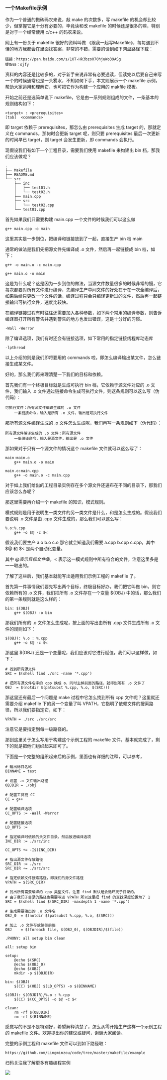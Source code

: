 ### 一个Makefile示例

作为一个普通的搬砖码农来说，敲 make 的次数多，写 makefile 的机会却比较少，但掌握它是十分有必要的，毕竟读和改 makefile 的时候还是很多的嘛，特别是对于一个经常使用 c/c++ 的码农来说。

网上有一份关于 makefile 很好的资料叫做 《跟我一起写Makefile》，每每遇到不懂的地方我都会在里面找答案，非常的不错，需要的请到如下网盘路径下载：

	链接：https://pan.baidu.com/s/1OT-Hk3bzo070hjuWo39ASg
	提取码：sjfy

资料的内容还是比较多的，对于新手来说非常有必要通读，但读完以后要自己来写一个的时候通常也是一头雾水，不知如何下手，本文则展示一个 makefile 示例，帮助大家运用和理解它，也可把它作为构建一个应用的 makfile 模板。

开始之前还是选简单说下 makefile，它是由一系列规则组成的文件，一条基本的规则结构如下：

	<target> : <prerequisites> 
	[tab]  <commands>

即 target 依赖于 prerequisites，那怎么由 prerequisites 生成 target 的，那就定义在 commands，那何时会更新 target 呢，则只要 prerequisites 最后一次更新的时间早已 target，则 target 会发生更新，即 commands 会执行。

现假设我们有如下一个工程目录，需要我们使用 makefile 来构建出 bin 档，那我们应该做呢？

	.
	├── Makefile
	├── README.md
	└── src
		├── inc
		│   ├── test01.h
		│   └── test02.h
		├── main.cpp
		├── src
		│   └── test02.cpp
		└── test01.cpp

首先如果我们只需要构建 main.cpp 一个文件的时候我们可以这么做

	g++ main.cpp -o main

这里其实是一步到位，把编译和链接放到了一起，直接生产 bin 档 main

通常的做法是我们先把源文件先编译成 .o 文件，然后再一起链接成 bin 档，如下：

	g++ -o main.o -c main.cpp

	g++ main.o -o main

这是为什么呢？这是因为一步到位的做法，当源文件数量很多的时候非常的慢，它每次都要对所有文件进行编译，先编译生产中间文件的好处在于在一次全编译后，如果后续只更改一个文件的话，编译过程只会只编译更新过的文件，然后再一起链接输出可执行文件，速度比较快。

在编译链接过程有时往往还需要加入各种参数，如下两个常用的编译参数，则告诉编译器打开所有警告并遇到警告的地方也发出错误，这是十分好的习惯。

	-Wall -Werror

除了编译选项，我们有时还会有链接选项，如下常用的指定链接线程库动态库

	-lpthread

以上介绍的则是我们即将要用的 commands 啦，即怎么编译输出某文件，怎么链接生成某文件。

好的，那么我们再来理清楚一下我们的目标和依赖。

首先我们有一个终极目标就是生成可执行 bin 档，它依赖于源文件对应的 .o 文件，我们输入 .o 文件通过链接命令生成可执行文件，则这条规则可以这么写（伪代码）：

	可执行文件：所有源文件编译生成的 .o 文件
		一条链接命令，输入是所有 .o 文件，输出是可执行文件

那所有源文件编译生成的 .o 文件怎么生成呢，我们再写一条规则如下（伪代码）：

	所有源文件编译生成的 .o 文件：所有源文件
		一条编译命令，输入是源文件，输出是 .o 文件

那如果对于只有一个源文件的情况这个 makefile 文件就可以这么写了：

	main:main.o
		g++ main.o -o main

	main.o:main.cpp
		g++ -o main.o -c main.cpp

对于如上我们给出的工程目录实例存在多个源文件还遍布在不同的目录下，那我们应该怎么办呢？

那这里需要再介绍一个 makefile 的知识，模式规则。

模式规则是用于说明生一类文件的另一类文件是什么，和是怎么生成的。假设我们要说明 .o 文件是由 .cpp 文件生成的，那么我们可以这么写：

	%.o:%.cpp
		g++ -o $@ -c $<

假设我们要生产 a.o b.o c.o 那它就会知道我们需要 a.cpp b.cpp c.cpp，其中 $@ 和 $< 是两个自动化变量。

其中 $@ 表示目标文件集，$< 表示这一模式规则中所有符合的文件，注意这里多是一一取出的。

了解了这些后，我们基本就能写出适用我们示例工程的 makefile 了。

首先第一件事情我们要先写出两个目标，终极目标好办，我们把它叫做 bin，则它依赖所有的 .o 文件，我们把所有 .o 文件存在一个变量 $(OBJ) 中的话，那么我们的第一条规则就是这么样的：

	bin: $(OBJ)
		g++ $(OBJ) -o bin

那我们所有的 .o 文件怎么生成呢，按上面的写出由所有 .cpp 文件生成所有 .o 文件的规则如下：


	$(OBJ): %.o : %.cpp
		g++ -o $@ -c $<

那这里 $(OBJ) 还是一个变量呢，我们应该对它进行赋值，我们可以这样做，如下：
	
	# 找到所有源文件
	SRC = $(shell find ./src -name '*.cpp')

	# 把所有源文件名字的 cpp 换成 o，同时去掉前面的路径，就得到所有 .o 文件了
	OBJ  = $(notdir $(patsubst %.cpp, %.o, $(SRC)))

那这里还有最后一个问题是 make 过程中它怎么找到所有 cpp 文件呢？这里就还需要介绍 makefile 下的另一个变量了叫 VPATH，它指明了依赖文件的搜索路径，所以我们要指定它，如下：

	VPATH = ./src ./src/src

注意它是要指定到每一级路径的。

那到这里关于怎么写用于构建这个示例工程的 makefile 文件，基本就完成了，剩下的就是把他们组织起来即可了。

下面是一个完整的组织起来后的示例，里面也有详细的注释，可以参考，

	# 输出标目名称
	BINNAME = test 
	
	# 设置 .o 文件输出路径
	OBJDIR = ./obj
	
	# 配置工具链 CC
	CC = g++
	
	# 配置编译选项
	CC_OPTS := -Wall -Werror
	
	# 配置链接选项
	LD_OPTS :=
	
	# 指定编译时依赖的头文件目录，然后放进编译选项
	INC_DIR := ./src/inc
	
	CC_OPTS += -I$(INC_DIR)
	
	# 指出源文件存放路径
	SRC_DIR := ./src
	SRC_DIR += ./src/src
	
	# 指定依赖文件搜索路径，即我们的源文件路径
	VPATH = $(SRC_DIR)
	
	# 找出所有需要编译的 cpp 类型文件，注意 find 默认是会循环找子目录的，
	# 由于我们子目录的路径也需要写进 VPATH 所以这里把 find 的查找深度设置为了 1
	SRC = $(shell find $(SRC_DIR) -maxdepth 1 -name '*.cpp')
	
	# 生成需要输出的 .o 文件名
	OBJ_0  = $(notdir $(patsubst %.cpp, %.o, $(SRC)))
	
	# 加上 .o 文件存放路径前缀
	OBJ    = $(foreach file, $(OBJ_0), $(OBJDIR)/$(file))
	
	.PHONY: all setup bin clean
	
	all: setup bin
	
	setup:
		@echo $(SRC)
		@echo $(OBJ_0)
		@echo $(OBJ)
		mkdir -p $(OBJDIR)
	
	bin: $(OBJ)
		$(CC) $(OBJ) $(LD_OPTS) -o $(BINNAME)
	
	$(OBJ): $(OBJDIR)/%.o : %.cpp
		$(CC) $(CC_OPTS) -o $@ -c $<
	
	clean:
		rm -rf $(OBJDIR)
		rm -rf $(BINNAME)

感觉写的不是不是特别好，希望解释清楚了，怎么从零开始生产这样一个示例工程的 makefile 文件。欢迎提出你的建议或疑问，谢谢大家阅读。

完整的示例工程和 makefile 文件可以到如下路径取：

	https://github.com/Lingminzou/code/tree/master/makefile/example

扫码关注我了解更多有趣编程实例

![](http://wx1.sinaimg.cn/large/9e169b75gy1fqcisgsbd7j2076076q3e.jpg)

